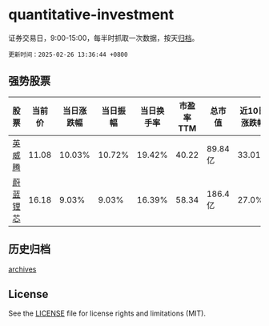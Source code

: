 # quantitative-investment

证券交易日，9:00-15:00，每半时抓取一次数据，按天[归档](archives)。

`更新时间：2025-02-26 13:36:44 +0800`

## 强势股票

|股票|当前价|当日涨跌幅|当日振幅|当日换手率|市盈率TTM|总市值|近10日涨跌幅|
|----|----|----|----|----|----|----|----|
|[英威腾](https://xueqiu.com/S/SZ002334)|11.08|10.03%|10.72%|19.42%|40.22|89.84亿|33.01%|
|[蔚蓝锂芯](https://xueqiu.com/S/SZ002245)|16.18|9.03%|9.03%|16.39%|58.34|186.4亿|27.0%|

## 历史归档

[archives](archives)

## License

See the [LICENSE](LICENSE) file for license rights and limitations (MIT).